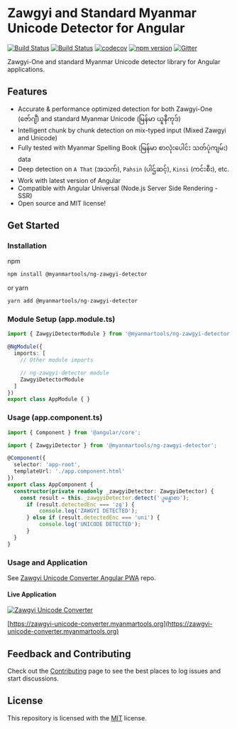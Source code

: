 # Zawgyi and Standard Myanmar Unicode Detector for Angular

[![Build Status](https://github.com/myanmartools/ng-zawgyi-detector/workflows/Build/badge.svg)](https://github.com/myanmartools/ng-zawgyi-detector/actions)
[![Build Status](https://dev.azure.com/myanmartools/ng-zawgyi-detector/_apis/build/status/myanmartools.ng-zawgyi-detector?branchName=master)](https://dev.azure.com/myanmartools/ng-zawgyi-detector/_build/latest?definitionId=2&branchName=master)
[![codecov](https://codecov.io/gh/myanmartools/ng-zawgyi-detector/branch/master/graph/badge.svg)](https://codecov.io/gh/myanmartools/ng-zawgyi-detector)
[![npm version](https://img.shields.io/npm/v/@myanmartools/ng-zawgyi-detector.svg)](https://www.npmjs.com/package/@myanmartools/ng-zawgyi-detector)
[![Gitter](https://badges.gitter.im/myanmartools/community.svg)](https://gitter.im/myanmartools/community?utm_source=badge&utm_medium=badge&utm_campaign=pr-badge)

Zawgyi-One and standard Myanmar Unicode detector library for Angular applications.

## Features

* Accurate & performance optimized detection for both Zawgyi-One (ဇော်ဂျီ) and standard Myanmar Unicode (မြန်မာ ယူနီကုဒ်)
* Intelligent chunk by chunk detection on mix-typed input (Mixed Zawgyi and Unicode)
* Fully tested with Myanmar Spelling Book (မြန်မာ စာလုံးပေါင်း သတ်ပုံကျမ်း) data
* Deep detection on `A That` (အသက်), `Pahsin` (ပါဌ်ဆင့်), `Kinsi` (ကင်းစီး), etc.
* Work with latest version of Angular
* Compatible with Angular Universal (Node.js Server Side Rendering - SSR)
* Open source and MIT license!

## Get Started

### Installation

npm

```bash
npm install @myanmartools/ng-zawgyi-detector
```

or yarn

```bash
yarn add @myanmartools/ng-zawgyi-detector
```

### Module Setup (app.module.ts)

```typescript
import { ZawgyiDetectorModule } from '@myanmartools/ng-zawgyi-detector';

@NgModule({
  imports: [
    // Other module imports

    // ng-zawgyi-detector module
    ZawgyiDetectorModule
  ]
})
export class AppModule { }
```

### Usage (app.component.ts)

```typescript
import { Component } from '@angular/core';

import { ZawgyiDetector } from '@myanmartools/ng-zawgyi-detector';

@Component({
  selector: 'app-root',
  templateUrl: './app.component.html'
})
export class AppComponent {
  constructor(private readonly _zawgyiDetector: ZawgyiDetector) {
    const result = this._zawgyiDetector.detect('ျမန္မာစာ');
      if (result.detectedEnc === 'zg') {
          console.log('ZAWGYI DETECTED');
      } else if (result.detectedEnc === 'uni') {
          console.log('UNICODE DETECTED');
      }
  }
}
```

### Usage and Application

See [Zawgyi Unicode Converter Angular PWA](https://github.com/myanmartools/zawgyi-unicode-converter) repo.

#### Live Application

[![Zawgyi Unicode Converter](https://zawgyi-unicode-converter.myanmartools.org/assets/appicons/v1/ios/ios-appicon-180x180.png)](https://zawgyi-unicode-converter.myanmartools.org)

[https://zawgyi-unicode-converter.myanmartools.org](https://zawgyi-unicode-converter.myanmartools.org)

## Feedback and Contributing

Check out the [Contributing](https://github.com/myanmartools/ng-zawgyi-detector/blob/master/CONTRIBUTING.md) page to see the best places to log issues and start discussions.

## License

This repository is licensed with the [MIT](https://github.com/myanmartools/ng-zawgyi-detector/blob/master/LICENSE) license.

